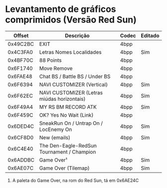 # Levantamento de gráficos comprimidos (Versão Red Sun)

| Offset   | Descrição                                   | Codec | Editado |
|----------|---------------------------------------------|-------|---------|
| 0x49C2BC | EXIT                                        | 4bpp  |         |
| 0x4C3FA0 | Letras Nomes Localidades                    | 4bpp  | Sim     |
| 0x4BF70C | 88 Points                                   | 4bpp  |         |
| 0x6F1740 | Move Remove                                 | 4bpp  |         |
| 0x6FAE48 | Chat BS / Battle BS / Under BS              | 4bpp  |         |
| 0x6F6394 | NAVI CUSTOMIZER (Vertical)                  | 4bpp  | Sim     |
| 0x6F62EC | NAVI CUSTOMIZER (Letras miúdas horizontais) | 4bpp  | Sim     |
| 0x6F49A4 | MY RS BM RECORD ATK                         | 4bpp  | Sim     |
| 0x6F459C | OK? Yes No Wait (Link)                      | 4bpp  |         |
| 0x6DED4C | SneakRun On / Untrap On / LocEnemy On       | 4bpp  | Sim     |
| 0x6CF8D0 | New (emails)                                | 4bpp  | Sim     |
| 0x6C4E40 | The Den-Eagle-RedSun Tournament / Champion  | 4bpp  |         |
| 0x6ADDBC | Game Over¹                                  | 4bpp  | Sim     |
| 0x6AE07C | Game Over (Tilemap)                         | 4bpp  | Sim     |

1. A paleta do Game Over, na rom do Red Sun, tá em 0x6AE24C